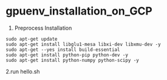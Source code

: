 # gpuenv_installation_on_GCP
1. Preprocess Installation  
``` 
sudo apt-get update
sudo apt-get install libglu1-mesa libxi-dev libxmu-dev -y
sudo apt-get --yes install build-essential
sudo apt-get install python-pip python-dev -y
sudo apt-get install python-numpy python-scipy -y
``` 
2.run hello.sh
